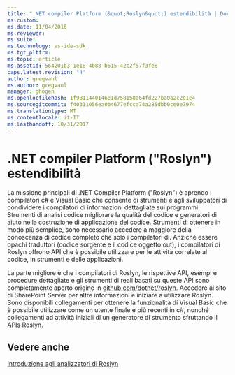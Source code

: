 ```yaml
---
title: ".NET compiler Platform (&quot;Roslyn&quot;) estendibilità | Documenti Microsoft"
ms.custom: 
ms.date: 11/04/2016
ms.reviewer: 
ms.suite: 
ms.technology: vs-ide-sdk
ms.tgt_pltfrm: 
ms.topic: article
ms.assetid: 564201b3-1e18-4b88-b615-42c2f57f3fe8
caps.latest.revision: "4"
author: gregvanl
ms.author: gregvanl
manager: ghogen
ms.openlocfilehash: 1f9811440146e1d758158a64fd227ba0a2c2e1e4
ms.sourcegitcommit: f40311056ea0b4677efcca74a285dbb0ce0e7974
ms.translationtype: MT
ms.contentlocale: it-IT
ms.lasthandoff: 10/31/2017
---
```

# <a name="net-compiler-platform-quotroslynquot-extensibility"></a>.NET compiler Platform (&quot;Roslyn&quot;) estendibilità
La missione principali di .NET Compiler Platform ("Roslyn") è aprendo i compilatori c# e Visual Basic che consente di strumenti e agli sviluppatori di condividere i compilatori di informazioni dettagliate sui programmi. Strumenti di analisi codice migliorare la qualità del codice e generatori di aiuto nella costruzione di applicazione del codice. Strumenti di ottenere in modo più semplice, sono necessario accedere a maggiore della conoscenza di codice completo che solo i compilatori di. Anziché essere opachi traduttori (codice sorgente e il codice oggetto out), i compilatori di Roslyn offrono API che è possibile utilizzare per le attività correlate al codice, in strumenti e delle applicazioni.  
  
 La parte migliore è che i compilatori di Roslyn, le rispettive API, esempi e procedure dettagliate e gli strumenti di reali basati su queste API sono completamente aperto origine in [github.com/dotnet/roslyn](https://github.com/dotnet/Roslyn). Accedere al sito di SharePoint Server per altre informazioni e iniziare a utilizzare Roslyn. Sono disponibili collegamenti per ottenere la funzionalità di Visual Basic che è possibile utilizzare come un utente finale e più recenti in c#, nonché collegamenti ad attività iniziali di un generatore di strumento sfruttando il APIs Roslyn.  
  
## <a name="see-also"></a>Vedere anche  
 [Introduzione agli analizzatori di Roslyn](../extensibility/getting-started-with-roslyn-analyzers.md)